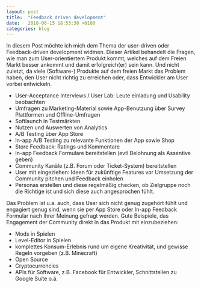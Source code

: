 ```yaml
---
layout: post
title:  "Feedback driven development"
date:   2018-06-15 18:53:30 +0100
categories: blog
---
```




In diesem Post möchte ich mich dem Thema der user-driven oder Feedback-driven development widmen. Dieser Artikel behandelt die Fragen, wie man zum User-orientiertem Produkt kommt, welches auf dem Freien Markt besser ankommt und damit erfolgreich(er) sein kann. Und nicht zuletzt, da viele (Software-) Produkte auf dem freien Markt das Problem haben, den User nicht richtig zu erreichen oder, dass Entwickler am User vorbei entwickeln.

* User-Acceptance Interviews / User Lab: Leute einladung und Usability beobachten
* Umfragen zu Marketing-Material sowie App-Benutzung über Survey Plattformen und Offline-Umfragen
* Softlaunch in Testmärkten
* Nutzen und Auswerten von Analytics
* A/B Testing über App Store
* In-app A/B Testing zu relevante Funktionen der App sowie Shop
* Store Feedback: Ratings und Kommentare
* In-app Feedback Formulare bereitstellen (evtl Belohnung als Assentive geben)
* Community Kanäle (z.B. Forum oder Ticket-System) bereitstellen
* User mit eingeziehen: Ideen für zukünftige Features vor Umsetzung der Community pitchen und Feedback einholen
* Personas erstellen und diese regelmäßig checken, ob Zielgruppe noch die Richtige ist und sich diese auch angesprochen fühlt.

Das Problem ist u.a. auch, dass User sich nicht genug zugehört fühlt und engagiert genug sind, wenn sie per App Store oder In-app Feedback Formular nach Ihrer Meinung gefragt werden. Gute Beispiele, das Engagement der Community direkt in das Produkt mit einzubeziehen:

* Mods in Spielen
* Level-Editor in Spielen
* komplettes Konsum-Erlebnis rund um eigene Kreativität, und gewisse Regeln vorgeben (z.B. Minecraft)
* Open Source
* Cryptocurrencies
* APIs für Software, z.B. Facebook für Entwickler, Schnittstellen zu Google Suite o.ä.

